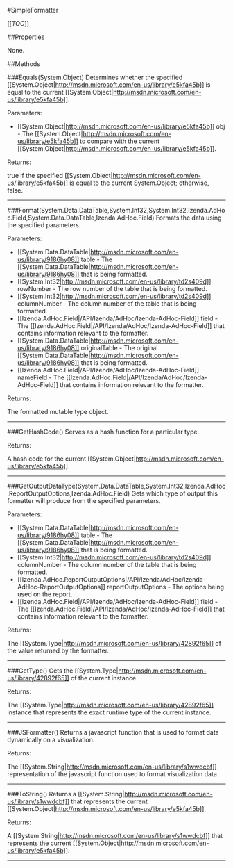 #SimpleFormatter

[[_TOC_]]

##Properties

None.


##Methods

###Equals(System.Object)
Determines whether the specified [[System.Object|http://msdn.microsoft.com/en-us/library/e5kfa45b]] is equal to the current [[System.Object|http://msdn.microsoft.com/en-us/library/e5kfa45b]].

Parameters: 

* [[System.Object|http://msdn.microsoft.com/en-us/library/e5kfa45b]] obj  - The [[System.Object|http://msdn.microsoft.com/en-us/library/e5kfa45b]] to compare with the current [[System.Object|http://msdn.microsoft.com/en-us/library/e5kfa45b]].





Returns:

true if the specified [[System.Object|http://msdn.microsoft.com/en-us/library/e5kfa45b]] is equal to the current System.Object; otherwise, false.


---


###Format(System.Data.DataTable,System.Int32,System.Int32,Izenda.AdHoc.Field,System.Data.DataTable,Izenda.AdHoc.Field)
 Formats the data using the specified parameters. 

Parameters: 

* [[System.Data.DataTable|http://msdn.microsoft.com/en-us/library/9186hy08]] table  - The [[System.Data.DataTable|http://msdn.microsoft.com/en-us/library/9186hy08]] that is being formatted.
* [[System.Int32|http://msdn.microsoft.com/en-us/library/td2s409d]] rowNumber  - The row number of the table that is being formatted.
* [[System.Int32|http://msdn.microsoft.com/en-us/library/td2s409d]] columnNumber  - The column number of the table that is being formatted.
* [[Izenda.AdHoc.Field|/API/Izenda/AdHoc/Izenda-AdHoc-Field]] field  - The [[Izenda.AdHoc.Field|/API/Izenda/AdHoc/Izenda-AdHoc-Field]] that contains information relevant to the formatter.
* [[System.Data.DataTable|http://msdn.microsoft.com/en-us/library/9186hy08]] originalTable  - The original [[System.Data.DataTable|http://msdn.microsoft.com/en-us/library/9186hy08]] that is being formatted.
* [[Izenda.AdHoc.Field|/API/Izenda/AdHoc/Izenda-AdHoc-Field]] nameField  - The [[Izenda.AdHoc.Field|/API/Izenda/AdHoc/Izenda-AdHoc-Field]] that contains information relevant to the formatter.





Returns:

The formatted mutable type object.


---


###GetHashCode()
 Serves as a hash function for a particular type.  





Returns:

A hash code for the current [[System.Object|http://msdn.microsoft.com/en-us/library/e5kfa45b]].


---


###GetOutputDataType(System.Data.DataTable,System.Int32,Izenda.AdHoc.ReportOutputOptions,Izenda.AdHoc.Field)
 Gets which type of output this formatter will produce from the specified parameters. 

Parameters: 

* [[System.Data.DataTable|http://msdn.microsoft.com/en-us/library/9186hy08]] table  - The [[System.Data.DataTable|http://msdn.microsoft.com/en-us/library/9186hy08]] that is being formatted.
* [[System.Int32|http://msdn.microsoft.com/en-us/library/td2s409d]] columnNumber  - The column number of the table that is being formatted.
* [[Izenda.AdHoc.ReportOutputOptions|/API/Izenda/AdHoc/Izenda-AdHoc-ReportOutputOptions]] reportOutputOptions  - The options being used on the report.
* [[Izenda.AdHoc.Field|/API/Izenda/AdHoc/Izenda-AdHoc-Field]] field  - The [[Izenda.AdHoc.Field|/API/Izenda/AdHoc/Izenda-AdHoc-Field]] that contains information relevant to the formatter.





Returns:

The [[System.Type|http://msdn.microsoft.com/en-us/library/42892f65]] of the value returned by the formatter.


---


###GetType()
Gets the [[System.Type|http://msdn.microsoft.com/en-us/library/42892f65]] of the current instance.





Returns:

The [[System.Type|http://msdn.microsoft.com/en-us/library/42892f65]] instance that represents the exact runtime type of the current instance.


---


###JSFormatter()
 Returns a javascript function that is used to format data dynamically on a visualization. 





Returns:

The [[System.String|http://msdn.microsoft.com/en-us/library/s1wwdcbf]] representation of the javascript function used to format visualization data.


---


###ToString()
Returns a [[System.String|http://msdn.microsoft.com/en-us/library/s1wwdcbf]] that represents the current [[System.Object|http://msdn.microsoft.com/en-us/library/e5kfa45b]].





Returns:

A [[System.String|http://msdn.microsoft.com/en-us/library/s1wwdcbf]] that represents the current [[System.Object|http://msdn.microsoft.com/en-us/library/e5kfa45b]].


---



